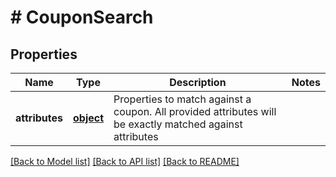 # # CouponSearch

## Properties

Name | Type | Description | Notes
------------ | ------------- | ------------- | -------------
**attributes** | [**object**](.md) | Properties to match against a coupon. All provided attributes will be exactly matched against attributes | 

[[Back to Model list]](../../README.md#documentation-for-models) [[Back to API list]](../../README.md#documentation-for-api-endpoints) [[Back to README]](../../README.md)


